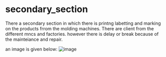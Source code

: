 # secondary_section


There a secondary section in which there is printng labetting and marking on the products frrom the molding machines. There are client from the different mncs and factories. 
however there is delay or break because of the mainteiance and repair.

an image is given below:
![image](https://github.com/user-attachments/assets/adb5b0e7-b13e-4ee6-9193-6bbb4ab54fde)



